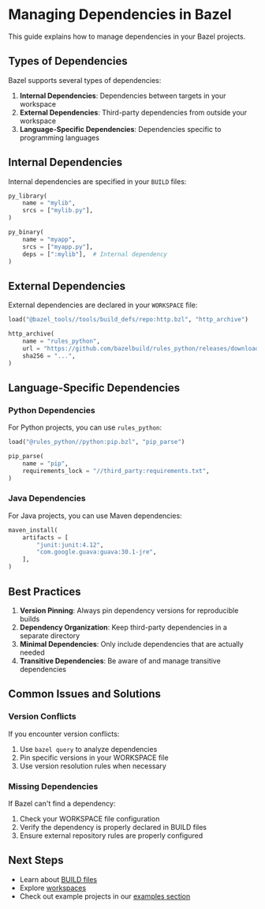 # Managing Dependencies in Bazel

This guide explains how to manage dependencies in your Bazel projects.

## Types of Dependencies

Bazel supports several types of dependencies:

1. **Internal Dependencies**: Dependencies between targets in your workspace
2. **External Dependencies**: Third-party dependencies from outside your workspace
3. **Language-Specific Dependencies**: Dependencies specific to programming languages

## Internal Dependencies

Internal dependencies are specified in your `BUILD` files:

```python
py_library(
    name = "mylib",
    srcs = ["mylib.py"],
)

py_binary(
    name = "myapp",
    srcs = ["myapp.py"],
    deps = [":mylib"],  # Internal dependency
)
```

## External Dependencies

External dependencies are declared in your `WORKSPACE` file:

```python
load("@bazel_tools//tools/build_defs/repo:http.bzl", "http_archive")

http_archive(
    name = "rules_python",
    url = "https://github.com/bazelbuild/rules_python/releases/download/0.5.0/rules_python-0.5.0.tar.gz",
    sha256 = "...",
)
```

## Language-Specific Dependencies

### Python Dependencies

For Python projects, you can use `rules_python`:

```python
load("@rules_python//python:pip.bzl", "pip_parse")

pip_parse(
    name = "pip",
    requirements_lock = "//third_party:requirements.txt",
)
```

### Java Dependencies

For Java projects, you can use Maven dependencies:

```python
maven_install(
    artifacts = [
        "junit:junit:4.12",
        "com.google.guava:guava:30.1-jre",
    ],
)
```

## Best Practices

1. **Version Pinning**: Always pin dependency versions for reproducible builds
2. **Dependency Organization**: Keep third-party dependencies in a separate directory
3. **Minimal Dependencies**: Only include dependencies that are actually needed
4. **Transitive Dependencies**: Be aware of and manage transitive dependencies

## Common Issues and Solutions

### Version Conflicts

If you encounter version conflicts:

1. Use `bazel query` to analyze dependencies
2. Pin specific versions in your WORKSPACE file
3. Use version resolution rules when necessary

### Missing Dependencies

If Bazel can't find a dependency:

1. Check your WORKSPACE file configuration
2. Verify the dependency is properly declared in BUILD files
3. Ensure external repository rules are properly configured

## Next Steps

- Learn about [BUILD files](/guide/build-files)
- Explore [workspaces](/guide/workspaces)
- Check out example projects in our [examples section](/examples/basic-build)
